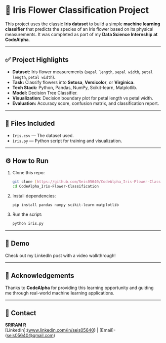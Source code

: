 # 🌸 Iris Flower Classification Project

This project uses the classic **Iris dataset** to build a simple **machine learning classifier** that predicts the species of an Iris flower based on its physical measurements. It was completed as part of my **Data Science Internship at CodeAlpha**.

---

## ✅ Project Highlights

- **Dataset:** Iris flower measurements (`sepal length`, `sepal width`, `petal length`, `petal width`).
- **Task:** Classify flowers into **Setosa**, **Versicolor**, or **Virginica**.
- **Tech Stack:** Python, Pandas, NumPy, Scikit-learn, Matplotlib.
- **Model:** Decision Tree Classifier.
- **Visualization:** Decision boundary plot for petal length vs petal width.
- **Evaluation:** Accuracy score, confusion matrix, and classification report.

---

## 📁 Files Included

- `Iris.csv` — The dataset used.
- `iris.py` — Python script for training and visualization.

---

## ⚙️ How to Run

1. Clone this repo:

   ```bash
   git clone [https://github.com/Seis05640/CodeAlpha_Iris-Flower-Classification.git]
   cd CodeAlpha_Iris-Flower-Classification
   ```

2. Install dependencies:

   ```bash
   pip install pandas numpy scikit-learn matplotlib
   ```

3. Run the script:

   ```bash
   python iris.py
   ```

---

## 🎥 Demo

Check out my LinkedIn post with a video walkthrough!

---

## 🙌 Acknowledgements

Thanks to **CodeAlpha** for providing this learning opportunity and guiding me through real-world machine learning applications.

---

## 📌 Contact

**SRIRAM R**\
[LinkedIn]:(www.linkedin.com/in/seis05640) | [Email]-(seis05640@gmail.com)

